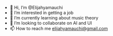 - 👋 Hi, I’m @Elijahyamauchi
- 👀 I’m interested in getting a job
- 🌱 I’m currently learning about music theory
- 💞️ I’m looking to collaborate on AI and UI
- 📫 How to reach me elijahyamauchi@gmail.com

<!---
Elijahyamauchi/Elijahyamauchi is a ✨ special ✨ repository because its `README.md` (this file) appears on your GitHub profile.
You can click the Preview link to take a look at your changes.
--->
